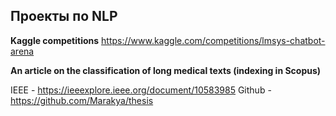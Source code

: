 ## Проекты по NLP

**Kaggle competitions**
https://www.kaggle.com/competitions/lmsys-chatbot-arena

**An article on the classification of long medical texts (indexing in Scopus)**

IEEE - https://ieeexplore.ieee.org/document/10583985
Github - https://github.com/Marakya/thesis
